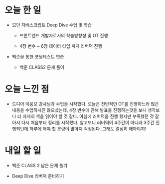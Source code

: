 # 오늘 한 일

-   모던 자바스크립트 Deep Dive 수업 및 학습

    -   프론트엔드 개발자로서의 학습방향성 및 OT 진행

    -   4장 변수 ~ 6장 데이터 타입 까지 러버덕 진행

-   백준을 통한 코딩테스트 연습

    -   백준 CLASS2 문제 풀이

# 오늘 느낀 점

-   드디어 이웅모 강사님과 수업을 시작했다. 오늘은 전반적인 OT를 진행하느라 많은 내용을 수업하시진 않으셨는데, 4장 변수에 관해 발표를 진행하는것을 보니 생각보다 더 자세히 책을 읽어야 할 것 같다. 아침에 러버덕을 진행 했지만 부족했던 것 같아서 다시 처음부터 정리를 시작했다. 알고보니 러버덕이 4주간이 아니라 3주간 진행되던데 하루에 해야 할 분량이 많아져 걱정된다. 그래도 열심히 해봐야지!

# 내일 할 일

-   백준 CLASS 2 남은 문제 풀기

-   Deep Dive 러버덕 준비하기
